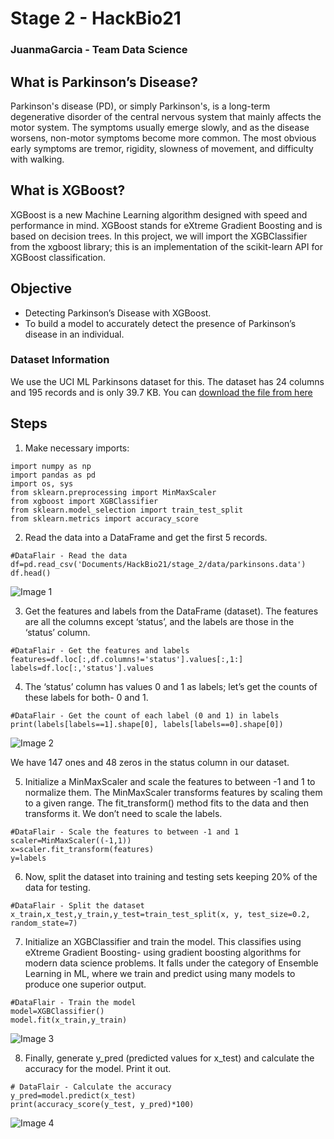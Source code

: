 # Stage 2 - HackBio21 
### JuanmaGarcia - Team Data Science 

## What is Parkinson’s Disease?
Parkinson's disease (PD), or simply Parkinson's, is a long-term degenerative disorder of the central nervous system that mainly affects the motor system. The symptoms usually emerge slowly, and as the disease worsens, non-motor symptoms become more common. The most obvious early symptoms are tremor, rigidity, slowness of movement, and difficulty with walking.

## What is XGBoost?
XGBoost is a new Machine Learning algorithm designed with speed and performance in mind. XGBoost stands for eXtreme Gradient Boosting and is based on decision trees. In this project, we will import the XGBClassifier from the xgboost library; this is an implementation of the scikit-learn API for XGBoost classification.

## Objective
* Detecting Parkinson’s Disease with XGBoost.
* To build a model to accurately detect the presence of Parkinson’s disease in an individual.

### Dataset Information
We use the UCI ML Parkinsons dataset for this. The dataset has 24 columns and 195 records and is only 39.7 KB. You can [download the file from here](https://archive.ics.uci.edu/ml/machine-learning-databases/parkinsons/)

## Steps
1. Make necessary imports:

```
import numpy as np
import pandas as pd
import os, sys
from sklearn.preprocessing import MinMaxScaler
from xgboost import XGBClassifier
from sklearn.model_selection import train_test_split
from sklearn.metrics import accuracy_score
```


2. Read the data into a DataFrame and get the first 5 records.

```
#DataFlair - Read the data
df=pd.read_csv('Documents/HackBio21/stage_2/data/parkinsons.data')
df.head()
```

![Image 1](/imgs/1.png)

3. Get the features and labels from the DataFrame (dataset). The features are all the columns except ‘status’, and the labels are those in the ‘status’ column.

```
#DataFlair - Get the features and labels
features=df.loc[:,df.columns!='status'].values[:,1:]
labels=df.loc[:,'status'].values
```

4. The ‘status’ column has values 0 and 1 as labels; let’s get the counts of these labels for both- 0 and 1.

```
#DataFlair - Get the count of each label (0 and 1) in labels
print(labels[labels==1].shape[0], labels[labels==0].shape[0])
```

![Image 2](/imgs/2.png)

We have 147 ones and 48 zeros in the status column in our dataset.


5. Initialize a MinMaxScaler and scale the features to between -1 and 1 to normalize them. The MinMaxScaler transforms features by scaling them to a given range. The fit_transform() method fits to the data and then transforms it. We don’t need to scale the labels.

```
#DataFlair - Scale the features to between -1 and 1
scaler=MinMaxScaler((-1,1))
x=scaler.fit_transform(features)
y=labels
```

6. Now, split the dataset into training and testing sets keeping 20% of the data for testing.

```
#DataFlair - Split the dataset
x_train,x_test,y_train,y_test=train_test_split(x, y, test_size=0.2, random_state=7)
```

7. Initialize an XGBClassifier and train the model. This classifies using eXtreme Gradient Boosting- using gradient boosting algorithms for modern data science problems. It falls under the category of Ensemble Learning in ML, where we train and predict using many models to produce one superior output.

```
#DataFlair - Train the model
model=XGBClassifier()
model.fit(x_train,y_train)
```

![Image 3](/imgs/3.png)


8. Finally, generate y_pred (predicted values for x_test) and calculate the accuracy for the model. Print it out.

```
# DataFlair - Calculate the accuracy
y_pred=model.predict(x_test)
print(accuracy_score(y_test, y_pred)*100)
```

![Image 4](/imgs/4.png)



